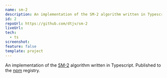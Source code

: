 ```yaml
---
name: sm-2
description: An implementation of the SM-2 algorithm written in Typescript.
id: 2
repoUrl: https://github.com/dtjv/sm-2
liveUrl:
tech:
  - ts
screenshot:
feature: false
template: project
---
```


<!-- intro -->

An implementation of the
[SM-2](https://www.supermemo.com/en/archives1990-2015/english/ol/sm2) algorithm
written in Typescript. Published to the
[npm](https://www.npmjs.com/package/@dtjv/sm-2) registry.

<!-- intro -->
